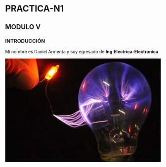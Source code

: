 # PRACTICA-N1
## MODULO V
### INTRODUCCIÓN
Mi nombre es Daniel Armenta y soy egresado de **Ing.Electrica-Electronica**

![](https://github.com/DanielX834/PRACTICA-N1/blob/main/ING%20Electrica.jpg?raw=true)
